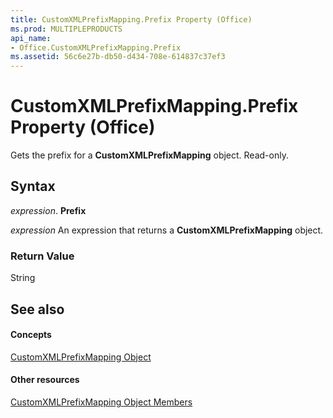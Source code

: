 ```yaml
---
title: CustomXMLPrefixMapping.Prefix Property (Office)
ms.prod: MULTIPLEPRODUCTS
api_name:
- Office.CustomXMLPrefixMapping.Prefix
ms.assetid: 56c6e27b-db50-d434-708e-614837c37ef3
---
```



# CustomXMLPrefixMapping.Prefix Property (Office)

Gets the prefix for a  **CustomXMLPrefixMapping** object. Read-only.


## Syntax

 _expression_. **Prefix**

 _expression_ An expression that returns a **CustomXMLPrefixMapping** object.


### Return Value

String


## See also


#### Concepts


[CustomXMLPrefixMapping Object](customxmlprefixmapping-object-office.md)
#### Other resources


[CustomXMLPrefixMapping Object Members](customxmlprefixmapping-members-office.md)

